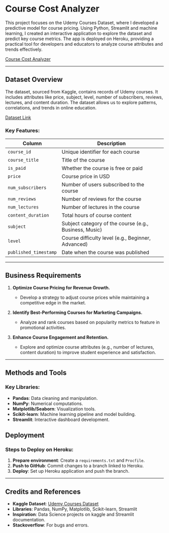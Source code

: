 # Course Cost Analyzer

This project focuses on the Udemy Courses Dataset, where I developed a predictive model for course pricing. Using Python, Streamlit and machine learning, I created an interactive application to explore the dataset and predict key course metrics. The app is deployed on Heroku, providing a practical tool for developers and educators to analyze course attributes and trends effectively.

[Course Cost Analyzer](https://course-cost-analyzer-4dbdeb80a36e.herokuapp.com)

---

## Dataset Overview

The dataset, sourced from Kaggle, contains records of Udemy courses. It includes attributes like price, subject, level, number of subscribers, reviews, lectures, and content duration. The dataset allows us to explore patterns, correlations, and trends in online education.

[Dataset Link](https://www.kaggle.com/datasets/andrewmvd/udemy-courses)

### Key Features:
| Column           | Description                                             |
|-------------------|---------------------------------------------------------|
| `course_id`       | Unique identifier for each course                       |
| `course_title`    | Title of the course                                     |
| `is_paid`         | Whether the course is free or paid                      |
| `price`           | Course price in USD                                     |
| `num_subscribers` | Number of users subscribed to the course                |
| `num_reviews`     | Number of reviews for the course                        |
| `num_lectures`    | Number of lectures in the course                        |
| `content_duration`| Total hours of course content                           |
| `subject`         | Subject category of the course (e.g., Business, Music) |
| `level`           | Course difficulty level (e.g., Beginner, Advanced)     |
| `published_timestamp` | Date when the course was published                |

---

## Business Requirements

1. **Optimize Course Pricing for Revenue Growth.**  
   - Develop a strategy to adjust course prices while maintaining a competitive edge in the market.

2. **Identify Best-Performing Courses for Marketing Campaigns.**  
   - Analyze and rank courses based on popularity metrics to feature in promotional activities.

3. **Enhance Course Engagement and Retention.**  
   - Explore and optimize course attributes (e.g., number of lectures, content duration) to improve student experience and satisfaction.

---


## Methods and Tools

### Key Libraries:
- **Pandas**: Data cleaning and manipulation.
- **NumPy**: Numerical computations.
- **Matplotlib/Seaborn**: Visualization tools.
- **Scikit-learn**: Machine learning pipeline and model building.
- **Streamlit**: Interactive dashboard development.


## Deployment

### Steps to Deploy on Heroku:
1. **Prepare environment**: Create a `requirements.txt` and `Procfile`.
2. **Push to GitHub**: Commit changes to a branch linked to Heroku.
3. **Deploy**: Set up Heroku application and push the branch.

---


## Credits and References

- **Kaggle Dataset**: [Udemy Courses Dataset](https://www.kaggle.com/datasets/andrewmvd/udemy-courses)
- **Libraries**: Pandas, NumPy, Matplotlib, Scikit-learn, Streamlit
- **Inspiration**: Data Science projects on kaggle and Streamlit documentation.
- **Stackoverflow**: For bugs and errors.
